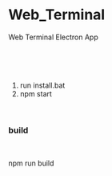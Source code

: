# Web_Terminal
 Web Terminal Electron App

<br><br><br>

 1. run install.bat  
 2. npm start  

<br>

### build

<br>

npm run build  



 